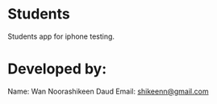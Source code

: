 Students
========

Students app for iphone testing.

Developed by:
==============
Name: Wan Noorashikeen Daud
Email: <shikeenn@gmail.com>